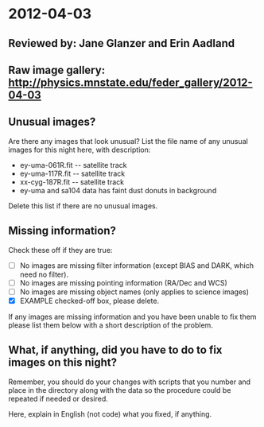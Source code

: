 # 2012-04-03

## Reviewed by:   Jane Glanzer and Erin Aadland

## Raw image gallery: http://physics.mnstate.edu/feder_gallery/2012-04-03

## Unusual images?

Are there any images that look unusual? List the file name of any unusual images for this night here, with description:

+ ey-uma-061R.fit -- satellite track
+ ey-uma-117R.fit -- satellite track
+ xx-cyg-187R.fit -- satellite track
+ ey-uma and sa104 data has faint dust donuts in background

Delete this list if there are no unusual images.

## Missing information?

Check these off if they are true:

- [ ] No images are missing filter information (except BIAS and DARK, which need no filter).
- [ ] No images are missing pointing information (RA/Dec and WCS)
- [ ] No images are missing object names (only applies to science images)
- [x] EXAMPLE checked-off box, please delete.

If any images are missing information and you have been unable to fix them please list
them below with a short description of the problem.



## What, if anything, did you have to do to fix images on this night?

Remember, you should do your changes with scripts that you number and place in the
directory along with the data so the procedure could be repeated if needed or
desired.

Here, explain in English (not code) what you fixed, if anything.
